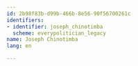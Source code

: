 ```yaml
---
id: 2b98f83b-d99b-466b-8e56-90f56700261c
identifiers:
- identifier: joseph_chinotimba
  scheme: everypolitician_legacy
name: Joseph Chinotimba
lang: en

---
```

